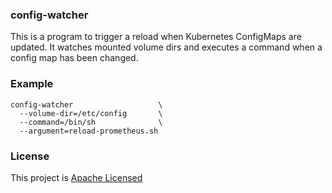 ### config-watcher
This is a program to trigger a reload when Kubernetes ConfigMaps are updated.
It watches mounted volume dirs and executes a command when a config map has been changed.

### Example

```
config-watcher                   \
  --volume-dir=/etc/config       \
  --command=/bin/sh              \
  --argument=reload-prometheus.sh
```

### License

This project is [Apache Licensed](LICENSE.txt)

